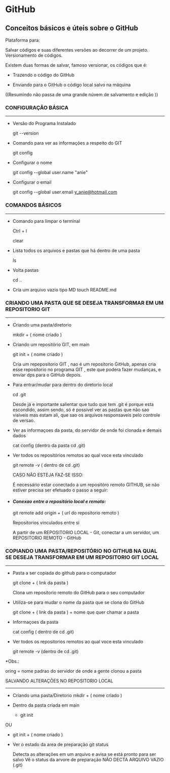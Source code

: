 # GitHub

## Conceitos básicos e úteis sobre o GitHub

Plataforma para:

Salvar códigos e suas diferentes versões ao decorrer de um projeto. Versionamento de códigos.

Existem duas formas de salvar, famoso versionar, os códigos que é:

* Trazendo o código do GitHub
  
* Enviando para o GitHub o código local salvo na máquina 

((Resumindo não passa de uma grande núvem de salvamento e edição ))

### CONFIGURAÇÃO BÁSICA
___________________________

* Versão do Programa Instalado
  
  git --version

* Comando para ver as informações a respeito do GIT
  
  git config

* Configurar o nome
  
  git config --global user.name "anie"
  
* Configurar o email
  
  git config --global user.email y_anie@hotmail.com

### COMANDOS BÁSICOS
----------------------


* Comando para limpar o terminal
  
  Ctrl + l

  clear

* Lista todos os arquivos e pastas que há dentro de uma pasta
  
  ls

* Volta pastas
  
  cd ..
  
* Cria um arquivo vazio tipo MD
  touch README.md 

###  CRIANDO UMA PASTA QUE SE DESEJA TRANSFORMAR EM UM REPOSITORIO GIT 
_______________________________________________________________________

* Criando uma pasta/diretorio
  
  mkdir + ( nome criado )

* Criando um repositório GIT, em main
  
  git init + ( nome criado )

  Cria um repepositorio GIT , nao é um repositorio GitHub, apenas cria esse repositorio no 
  programa GIT , este que podera fazer mudanças, e enviar dps para o GitHub depois.

* Para entrar/mudar para dentro do diretorio local
  
  cd .git

  Desde já e importante salientar que tudo que tem .git é porque esta escondido, assim sendo, 
  só é possivel ver as pastas que não sao visiveis mas estam ali, que sao os arquivos 
  responsaveis pelo controle de versao.

* Ver as informaçoes da pasta, do servidor de onde foi clonada e demais dados
  
   cat config (dentro da pasta cd .git)

* Ver todos os repositórios remotos ao qual voce esta vinculado

  git remote -v  ( dentro de cd .git)

  CASO NÃO ESTEJA FAZ-SE ISSO:
  
  É necessário estar conectado a um repositóro remoto GITHUB, se não estiver precisa ser 
  efetuado o passo a seguir:

* #### ***Conexao entre o repositório local e remoto:***

  git remote add origin + ( url do repositorio remoto )

  Repositorios vinculados entre si

  A partir de um REPOSITORIO LOCAL - Git, conectar a um servidor, um REPOSITORIO REMOTO - 
  GitHub

### COPIANDO UMA PASTA/REPOSITÓRIO NO GITHUB NA QUAL SE DESEJA TRANSFORMAR EM UM REPOSITORIO GIT LOCAL
_______________________________________________________________________________________________


* Pasta a ser copiada do github para o computador
 
  git clone + ( link da pasta )

  Clona um repositorio remoto do GitHub  para o seu computador

* Utiliza-se para mudar o nome da pasta que se clona do GitHub
  
  git clone + ( link da pasta ) + nome que quer chamar a pasta

* Informaçoes da pasta

  cat config ( dentro de cd .git)

* Ver todos os repositorios remotos ao qual voce esta vinculado

  git remote -v  (dentro de cd .git)

*Obs.: 

oring = nome padrao do servidor de onde a gente clonou a pasta


SALVANDO ALTERAÇÕES NO REPOSITORIO LOCAL
___________________________________________________

* Criando uma pasta/Diretorio
  mkdir + ( nome criado )

* Dentro da pasta criada em main
  - git init

OU

* git init + ( nome criado )

* Ver o estado da area de preparação
  git status

  Detecta as alterações em um arquivo e avisa se está pronto para ser salvo
  Vê o status da arvore de preparação
  NÃO DECTA ARQUIVO VAZIO (.git)
  

  



  
  

  

  
  
  


  

  
  


  
  












